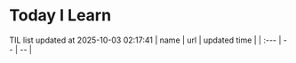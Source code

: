 # Today I Learn 
TIL list updated at 2025-10-03 02:17:41
| name | url | updated time |
| :--- | -- | -- |
